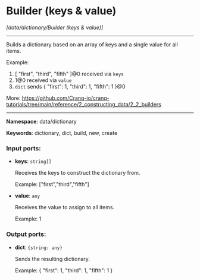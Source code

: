 # Builder (keys & value)

_[data/dictionary/Builder (keys & value)]_

---

Builds a dictionary based on an array of keys and a single value for all items.

Example:
1. [ "first", "third", "fifth" ]@0 received via `keys`
1. 1@0 received via `value`
2. `dict` sends { "first": 1, "third": 1, "fifth": 1 }@0

More:
https://github.com/Cranq-io/cranq-tutorials/tree/main/reference/2_constructing_data/2_2_builders

---

__Namespace__: data/dictionary

__Keywords__: dictionary, dict, build, new, create

### Input ports:

* __keys__: ` string[] `

    Receives the keys to construct the dictionary from.
    
    Example:
    ["first","third","fifth"]


* __value__: ` any `

    Receives the value to assign to all items.
    
    Example:
    1

### Output ports:

* __dict__: ` {string: any} `

    Sends the resulting dictionary.
    
    Example:
    { "first": 1, "third": 1, "fifth": 1 }

